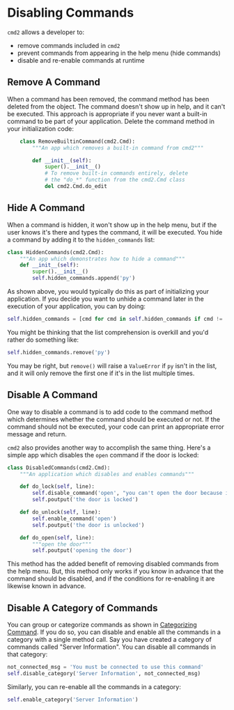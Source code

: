 # Disabling Commands

`cmd2` allows a developer to:

- remove commands included in `cmd2`
- prevent commands from appearing in the help menu (hide commands)
- disable and re-enable commands at runtime

## Remove A Command

When a command has been removed, the command method has been deleted from the object. The command doesn't show up in help, and it can't be executed. This approach is appropriate if you never want a built-in command to be part of your application. Delete the command method in your initialization code:

```py
    class RemoveBuiltinCommand(cmd2.Cmd):
        """An app which removes a built-in command from cmd2"""

        def __init__(self):
            super().__init__()
            # To remove built-in commands entirely, delete
            # the "do_*" function from the cmd2.Cmd class
            del cmd2.Cmd.do_edit
```

## Hide A Command

When a command is hidden, it won't show up in the help menu, but if the user knows it's there and types the command, it will be executed. You hide a command by adding it to the `hidden_commands` list:

```py
class HiddenCommands(cmd2.Cmd):
    """An app which demonstrates how to hide a command"""
    def __init__(self):
        super().__init__()
        self.hidden_commands.append('py')
```

As shown above, you would typically do this as part of initializing your application. If you decide you want to unhide a command later in the execution of your application, you can by doing:

```py
self.hidden_commands = [cmd for cmd in self.hidden_commands if cmd != 'py']
```

You might be thinking that the list comprehension is overkill and you'd rather do something like:

```py
self.hidden_commands.remove('py')
```

You may be right, but `remove()` will raise a `ValueError` if `py` isn't in the list, and it will only remove the first one if it's in the list multiple times.

## Disable A Command

One way to disable a command is to add code to the command method which determines whether the command should be executed or not. If the command should not be executed, your code can print an appropriate error message and return.

`cmd2` also provides another way to accomplish the same thing. Here's a simple app which disables the `open` command if the door is locked:

```py
class DisabledCommands(cmd2.Cmd):
    """An application which disables and enables commands"""

    def do_lock(self, line):
        self.disable_command('open', "you can't open the door because it is locked")
        self.poutput('the door is locked')

    def do_unlock(self, line):
        self.enable_command('open')
        self.poutput('the door is unlocked')

    def do_open(self, line):
        """open the door"""
        self.poutput('opening the door')
```

This method has the added benefit of removing disabled commands from the help menu. But, this method only works if you know in advance that the command should be disabled, and if the conditions for re-enabling it are likewise known in advance.

## Disable A Category of Commands

You can group or categorize commands as shown in [Categorizing Command](./help.md#categorizing-commands). If you do so, you can disable and enable all the commands in a category with a single method call. Say you have created a category of commands called "Server Information". You can disable all commands in that category:

```py
not_connected_msg = 'You must be connected to use this command'
self.disable_category('Server Information', not_connected_msg)
```

Similarly, you can re-enable all the commands in a category:

```py
self.enable_category('Server Information')
```
